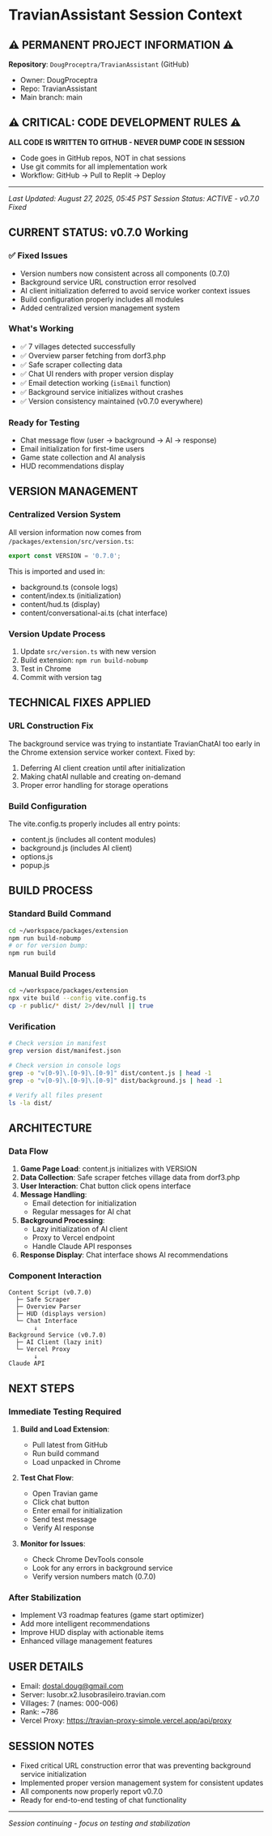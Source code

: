# TravianAssistant Session Context

## ⚠️ PERMANENT PROJECT INFORMATION ⚠️
**Repository**: `DougProceptra/TravianAssistant` (GitHub)
- Owner: DougProceptra
- Repo: TravianAssistant
- Main branch: main

## ⚠️ CRITICAL: CODE DEVELOPMENT RULES ⚠️
**ALL CODE IS WRITTEN TO GITHUB - NEVER DUMP CODE IN SESSION**
- Code goes in GitHub repos, NOT in chat sessions
- Use git commits for all implementation work
- Workflow: GitHub → Pull to Replit → Deploy

---

*Last Updated: August 27, 2025, 05:45 PST*
*Session Status: ACTIVE - v0.7.0 Fixed*

## CURRENT STATUS: v0.7.0 Working

### ✅ Fixed Issues
- Version numbers now consistent across all components (0.7.0)
- Background service URL construction error resolved
- AI client initialization deferred to avoid service worker context issues
- Build configuration properly includes all modules
- Added centralized version management system

### What's Working
- ✅ 7 villages detected successfully
- ✅ Overview parser fetching from dorf3.php
- ✅ Safe scraper collecting data
- ✅ Chat UI renders with proper version display
- ✅ Email detection working (`isEmail` function)
- ✅ Background service initializes without crashes
- ✅ Version consistency maintained (v0.7.0 everywhere)

### Ready for Testing
- Chat message flow (user → background → AI → response)
- Email initialization for first-time users
- Game state collection and AI analysis
- HUD recommendations display

## VERSION MANAGEMENT

### Centralized Version System
All version information now comes from `/packages/extension/src/version.ts`:
```typescript
export const VERSION = '0.7.0';
```

This is imported and used in:
- background.ts (console logs)
- content/index.ts (initialization)
- content/hud.ts (display)
- content/conversational-ai.ts (chat interface)

### Version Update Process
1. Update `src/version.ts` with new version
2. Build extension: `npm run build-nobump`
3. Test in Chrome
4. Commit with version tag

## TECHNICAL FIXES APPLIED

### URL Construction Fix
The background service was trying to instantiate TravianChatAI too early in the Chrome extension service worker context. Fixed by:
1. Deferring AI client creation until after initialization
2. Making chatAI nullable and creating on-demand
3. Proper error handling for storage operations

### Build Configuration
The vite.config.ts properly includes all entry points:
- content.js (includes all content modules)
- background.js (includes AI client)
- options.js
- popup.js

## BUILD PROCESS

### Standard Build Command
```bash
cd ~/workspace/packages/extension
npm run build-nobump
# or for version bump:
npm run build
```

### Manual Build Process
```bash
cd ~/workspace/packages/extension
npx vite build --config vite.config.ts
cp -r public/* dist/ 2>/dev/null || true
```

### Verification
```bash
# Check version in manifest
grep version dist/manifest.json

# Check version in console logs
grep -o "v[0-9]\.[0-9]\.[0-9]" dist/content.js | head -1
grep -o "v[0-9]\.[0-9]\.[0-9]" dist/background.js | head -1

# Verify all files present
ls -la dist/
```

## ARCHITECTURE

### Data Flow
1. **Game Page Load**: content.js initializes with VERSION
2. **Data Collection**: Safe scraper fetches village data from dorf3.php
3. **User Interaction**: Chat button click opens interface
4. **Message Handling**:
   - Email detection for initialization
   - Regular messages for AI chat
5. **Background Processing**:
   - Lazy initialization of AI client
   - Proxy to Vercel endpoint
   - Handle Claude API responses
6. **Response Display**: Chat interface shows AI recommendations

### Component Interaction
```
Content Script (v0.7.0)
  ├─ Safe Scraper
  ├─ Overview Parser
  ├─ HUD (displays version)
  └─ Chat Interface
       ↓
Background Service (v0.7.0)
  ├─ AI Client (lazy init)
  └─ Vercel Proxy
       ↓
Claude API
```

## NEXT STEPS

### Immediate Testing Required
1. **Build and Load Extension**:
   - Pull latest from GitHub
   - Run build command
   - Load unpacked in Chrome

2. **Test Chat Flow**:
   - Open Travian game
   - Click chat button
   - Enter email for initialization
   - Send test message
   - Verify AI response

3. **Monitor for Issues**:
   - Check Chrome DevTools console
   - Look for any errors in background service
   - Verify version numbers match (0.7.0)

### After Stabilization
- Implement V3 roadmap features (game start optimizer)
- Add more intelligent recommendations
- Improve HUD display with actionable items
- Enhanced village management features

## USER DETAILS
- Email: dostal.doug@gmail.com
- Server: lusobr.x2.lusobrasileiro.travian.com
- Villages: 7 (names: 000-006)
- Rank: ~786
- Vercel Proxy: https://travian-proxy-simple.vercel.app/api/proxy

## SESSION NOTES
- Fixed critical URL construction error that was preventing background service initialization
- Implemented proper version management system for consistent updates
- All components now properly report v0.7.0
- Ready for end-to-end testing of chat functionality

---
*Session continuing - focus on testing and stabilization*